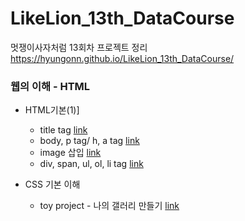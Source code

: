 # LikeLion_13th_DataCourse
멋쟁이사자처럼 13회차 프로젝트 정리
https://hyungonn.github.io/LikeLion_13th_DataCourse/

### 웹의 이해 -  HTML
 - HTML기본(1)]
    * title tag [link](https://github.com/HyungonN/LikeLion_13th_DataCourse/blob/main/web_html/20210903_exp1_html_title.html)
    * body, p tag/ h, a tag [link](https://github.com/HyungonN/LikeLion_13th_DataCourse/blob/main/web_html/20210903_exp2_body.html)
    * image 삽입 [link](https://github.com/HyungonN/LikeLion_13th_DataCourse/blob/main/web_html/20210903_exp3_image.html)
    * div, span, ul, ol, li tag [link](https://github.com/HyungonN/LikeLion_13th_DataCourse/blob/main/web_html/20210903_exp4_Div_span.html)
   
 - CSS 기본 이해
    * toy project - 나의 갤러리 만들기 [link]() 
